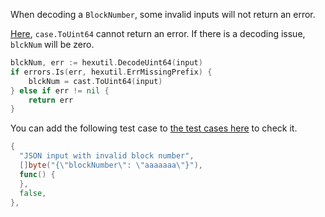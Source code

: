 When decoding a `BlockNumber`, some invalid inputs will not return an error.

[Here](https://github.com/code-423n4/2023-11-zetachain/blob/2834e3f85b2c7774e97413936018a0814c57d860/repos/node/rpc/types/block.go#L102), `case.ToUint64` cannot return an error. If there is a decoding issue, `blckNum` will be zero.

```go
blckNum, err := hexutil.DecodeUint64(input)
if errors.Is(err, hexutil.ErrMissingPrefix) {
	blckNum = cast.ToUint64(input)
} else if err != nil {
	return err
}
```

You can add the following test case to [the test cases here](https://github.com/code-423n4/2023-11-zetachain/blob/2834e3f85b2c7774e97413936018a0814c57d860/repos/node/rpc/types/block_test.go#L14) to check it.

```go
{
  "JSON input with invalid block number",
  []byte("{\"blockNumber\": \"aaaaaaa\"}"),
  func() {
  },
  false,
},
```